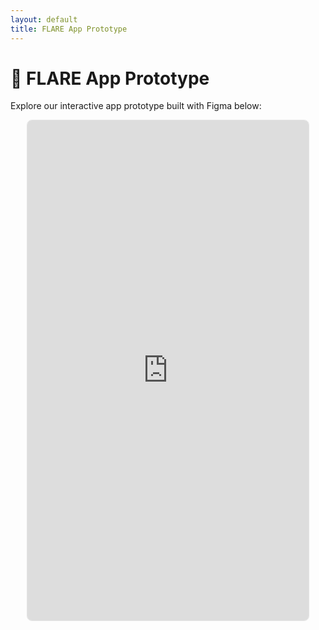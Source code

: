 ```yaml
---
layout: default
title: FLARE App Prototype
---
```


# 📱 FLARE App Prototype

Explore our interactive app prototype built with Figma below:

<div style="width:100%; display:flex; justify-content:center;">
  <iframe 
    style="border: 1px solid rgba(0, 0, 0, 0.1); border-radius:8px;"
    width="450" 
    height="800" 
    src="https://embed.figma.com/proto/DGradUDKqOhUwV12mQujfb/FLARES-App?node-id=10-373&p=f&scaling=scale-down&content-scaling=fixed&page-id=0%3A1&starting-point-node-id=10%3A373&embed-host=share" 
    allowfullscreen>
  </iframe>
</div>
